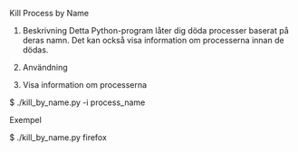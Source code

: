 Kill Process by Name

1. Beskrivning
Detta Python-program låter dig döda processer baserat på deras namn. Det kan också visa information om processerna innan de dödas.

2. Användning

3. Visa information om processerna

$ ./kill_by_name.py -i process_name

Exempel

$ ./kill_by_name.py firefox
